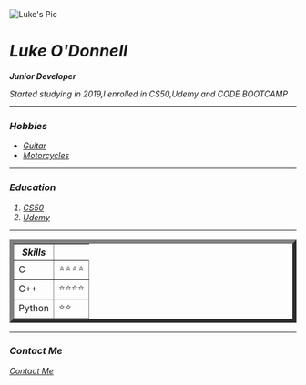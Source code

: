 <!DOCTYPE html>
<html lang="en" dir="ltr">

<head>
  <meta charset="utf-8">
  <title>Luke's Site</title>
</head>

<body>
  <img src="https://cdn.iconscout.com/icon/premium/png-512-thumb/computer-science-1574126-1335474.png" alt="Luke's Pic">
  <h1><strong><em>Luke O'Donnell</em></strong></h1>
  <p><em><strong>Junior Developer</strong></p>
  <p><em>Started studying in 2019,I enrolled in CS50,Udemy and CODE BOOTCAMP</em></p>
  <hr>
  <h3><em><strong>Hobbies</strong></em></h3>
  <ul>
    <li> <a href="https://en.wikipedia.org/wiki/Guitar">Guitar</a> </li>
    <li> <a href="https://en.wikipedia.org/wiki/Motorcycle">Motorcycles</a> </li>
  </ul>
  <hr>
  <h3><em><strong>Education</strong></em></h3>
  <ol>
    <li> <a href="https://cs50.harvard.edu/x/2020/">CS50</a> </li>
    <li> <a href="https://www.udemy.com/">Udemy</a> </li>

  </ol>
  <hr>
  <table border="7" cellspacing="7">
    <th><em><strong>Skills</strong></em></th>
    <tr>
      <td>C</td>
      <td>⭐⭐⭐⭐</td>
    </tr>
    <tr>
      <td>C++</td>
      <td>⭐⭐⭐⭐</td>
    <tr>
      <td>Python</td>
      <td>⭐⭐</td>
    </tr>
    </tr>
  </table>

  <hr>
  <h3><em><strong>Contact Me</strong></em></h3>
  <p> <a href="C:\Users\lod19\.atom\Web Development\Contact.HTML">Contact Me</a> </p>

</body>

</html>
